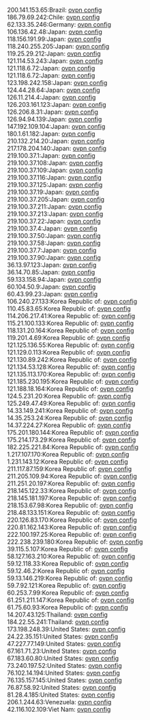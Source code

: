 200.141.153.65:Brazil: [ovpn config](vpn/200_141_153_65.ovpn)  
186.79.69.242:Chile: [ovpn config](vpn/186_79_69_242.ovpn)  
62.133.35.246:Germany: [ovpn config](vpn/62_133_35_246.ovpn)  
106.136.42.48:Japan: [ovpn config](vpn/106_136_42_48.ovpn)  
118.156.191.99:Japan: [ovpn config](vpn/118_156_191_99.ovpn)  
118.240.255.205:Japan: [ovpn config](vpn/118_240_255_205.ovpn)  
119.25.29.212:Japan: [ovpn config](vpn/119_25_29_212.ovpn)  
121.114.53.243:Japan: [ovpn config](vpn/121_114_53_243.ovpn)  
121.118.6.72:Japan: [ovpn config](vpn/121_118_6_72.ovpn)  
121.118.6.72:Japan: [ovpn config](vpn/121_118_6_72.ovpn)  
123.198.242.158:Japan: [ovpn config](vpn/123_198_242_158.ovpn)  
124.44.28.64:Japan: [ovpn config](vpn/124_44_28_64.ovpn)  
126.11.214.4:Japan: [ovpn config](vpn/126_11_214_4.ovpn)  
126.203.161.123:Japan: [ovpn config](vpn/126_203_161_123.ovpn)  
126.206.8.31:Japan: [ovpn config](vpn/126_206_8_31.ovpn)  
126.94.94.139:Japan: [ovpn config](vpn/126_94_94_139.ovpn)  
147.192.109.104:Japan: [ovpn config](vpn/147_192_109_104.ovpn)  
180.1.61.182:Japan: [ovpn config](vpn/180_1_61_182.ovpn)  
210.132.214.20:Japan: [ovpn config](vpn/210_132_214_20.ovpn)  
217.178.204.140:Japan: [ovpn config](vpn/217_178_204_140.ovpn)  
219.100.37.1:Japan: [ovpn config](vpn/219_100_37_1.ovpn)  
219.100.37.108:Japan: [ovpn config](vpn/219_100_37_108.ovpn)  
219.100.37.109:Japan: [ovpn config](vpn/219_100_37_109.ovpn)  
219.100.37.116:Japan: [ovpn config](vpn/219_100_37_116.ovpn)  
219.100.37.125:Japan: [ovpn config](vpn/219_100_37_125.ovpn)  
219.100.37.19:Japan: [ovpn config](vpn/219_100_37_19.ovpn)  
219.100.37.205:Japan: [ovpn config](vpn/219_100_37_205.ovpn)  
219.100.37.211:Japan: [ovpn config](vpn/219_100_37_211.ovpn)  
219.100.37.213:Japan: [ovpn config](vpn/219_100_37_213.ovpn)  
219.100.37.22:Japan: [ovpn config](vpn/219_100_37_22.ovpn)  
219.100.37.4:Japan: [ovpn config](vpn/219_100_37_4.ovpn)  
219.100.37.50:Japan: [ovpn config](vpn/219_100_37_50.ovpn)  
219.100.37.58:Japan: [ovpn config](vpn/219_100_37_58.ovpn)  
219.100.37.7:Japan: [ovpn config](vpn/219_100_37_7.ovpn)  
219.100.37.90:Japan: [ovpn config](vpn/219_100_37_90.ovpn)  
36.13.97.123:Japan: [ovpn config](vpn/36_13_97_123.ovpn)  
36.14.70.85:Japan: [ovpn config](vpn/36_14_70_85.ovpn)  
59.133.158.94:Japan: [ovpn config](vpn/59_133_158_94.ovpn)  
60.104.50.9:Japan: [ovpn config](vpn/60_104_50_9.ovpn)  
60.43.99.23:Japan: [ovpn config](vpn/60_43_99_23.ovpn)  
106.240.27.133:Korea Republic of: [ovpn config](vpn/106_240_27_133.ovpn)  
110.45.83.65:Korea Republic of: [ovpn config](vpn/110_45_83_65.ovpn)  
114.206.217.41:Korea Republic of: [ovpn config](vpn/114_206_217_41.ovpn)  
115.21.100.133:Korea Republic of: [ovpn config](vpn/115_21_100_133.ovpn)  
118.131.20.164:Korea Republic of: [ovpn config](vpn/118_131_20_164.ovpn)  
119.201.4.69:Korea Republic of: [ovpn config](vpn/119_201_4_69.ovpn)  
121.125.136.55:Korea Republic of: [ovpn config](vpn/121_125_136_55.ovpn)  
121.129.0.113:Korea Republic of: [ovpn config](vpn/121_129_0_113.ovpn)  
121.130.89.242:Korea Republic of: [ovpn config](vpn/121_130_89_242.ovpn)  
121.134.53.128:Korea Republic of: [ovpn config](vpn/121_134_53_128.ovpn)  
121.135.113.170:Korea Republic of: [ovpn config](vpn/121_135_113_170.ovpn)  
121.185.230.195:Korea Republic of: [ovpn config](vpn/121_185_230_195.ovpn)  
121.188.18.164:Korea Republic of: [ovpn config](vpn/121_188_18_164.ovpn)  
124.5.231.20:Korea Republic of: [ovpn config](vpn/124_5_231_20.ovpn)  
125.249.47.49:Korea Republic of: [ovpn config](vpn/125_249_47_49.ovpn)  
14.33.149.241:Korea Republic of: [ovpn config](vpn/14_33_149_241.ovpn)  
14.35.253.24:Korea Republic of: [ovpn config](vpn/14_35_253_24.ovpn)  
14.37.224.27:Korea Republic of: [ovpn config](vpn/14_37_224_27.ovpn)  
175.201.180.144:Korea Republic of: [ovpn config](vpn/175_201_180_144.ovpn)  
175.214.173.29:Korea Republic of: [ovpn config](vpn/175_214_173_29.ovpn)  
182.225.221.84:Korea Republic of: [ovpn config](vpn/182_225_221_84.ovpn)  
1.217.107.170:Korea Republic of: [ovpn config](vpn/1_217_107_170.ovpn)  
1.231.143.12:Korea Republic of: [ovpn config](vpn/1_231_143_12.ovpn)  
211.117.87.159:Korea Republic of: [ovpn config](vpn/211_117_87_159.ovpn)  
211.205.109.94:Korea Republic of: [ovpn config](vpn/211_205_109_94.ovpn)  
211.251.20.197:Korea Republic of: [ovpn config](vpn/211_251_20_197.ovpn)  
218.145.122.33:Korea Republic of: [ovpn config](vpn/218_145_122_33.ovpn)  
218.145.181.197:Korea Republic of: [ovpn config](vpn/218_145_181_197.ovpn)  
218.153.67.98:Korea Republic of: [ovpn config](vpn/218_153_67_98.ovpn)  
218.48.133.151:Korea Republic of: [ovpn config](vpn/218_48_133_151.ovpn)  
220.126.83.170:Korea Republic of: [ovpn config](vpn/220_126_83_170.ovpn)  
220.81.162.143:Korea Republic of: [ovpn config](vpn/220_81_162_143.ovpn)  
222.100.197.25:Korea Republic of: [ovpn config](vpn/222_100_197_25.ovpn)  
222.238.239.180:Korea Republic of: [ovpn config](vpn/222_238_239_180.ovpn)  
39.115.5.107:Korea Republic of: [ovpn config](vpn/39_115_5_107.ovpn)  
58.127.163.210:Korea Republic of: [ovpn config](vpn/58_127_163_210.ovpn)  
59.12.118.33:Korea Republic of: [ovpn config](vpn/59_12_118_33.ovpn)  
59.12.46.2:Korea Republic of: [ovpn config](vpn/59_12_46_2.ovpn)  
59.13.146.219:Korea Republic of: [ovpn config](vpn/59_13_146_219.ovpn)  
59.7.92.121:Korea Republic of: [ovpn config](vpn/59_7_92_121.ovpn)  
60.253.7.99:Korea Republic of: [ovpn config](vpn/60_253_7_99.ovpn)  
61.251.211.147:Korea Republic of: [ovpn config](vpn/61_251_211_147.ovpn)  
61.75.60.93:Korea Republic of: [ovpn config](vpn/61_75_60_93.ovpn)  
14.207.43.125:Thailand: [ovpn config](vpn/14_207_43_125.ovpn)  
184.22.55.241:Thailand: [ovpn config](vpn/184_22_55_241.ovpn)  
173.198.248.39:United States: [ovpn config](vpn/173_198_248_39.ovpn)  
24.22.35.151:United States: [ovpn config](vpn/24_22_35_151.ovpn)  
47.227.77.149:United States: [ovpn config](vpn/47_227_77_149.ovpn)  
67.161.71.23:United States: [ovpn config](vpn/67_161_71_23.ovpn)  
67.183.60.80:United States: [ovpn config](vpn/67_183_60_80.ovpn)  
73.240.197.52:United States: [ovpn config](vpn/73_240_197_52.ovpn)  
76.102.14.194:United States: [ovpn config](vpn/76_102_14_194.ovpn)  
76.135.157.145:United States: [ovpn config](vpn/76_135_157_145.ovpn)  
76.87.58.92:United States: [ovpn config](vpn/76_87_58_92.ovpn)  
81.28.4.185:United States: [ovpn config](vpn/81_28_4_185.ovpn)  
206.1.244.63:Venezuela: [ovpn config](vpn/206_1_244_63.ovpn)  
42.116.102.109:Viet Nam: [ovpn config](vpn/42_116_102_109.ovpn)  
